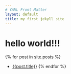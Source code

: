 ```yaml
---
# YAML Front Matter
layout: default
title: my first jekyll site
---
```

# hello world!!!

{% for post in site.posts %}
- [{{post.title}}](/thinkage/{{post.url}})
{% endfor %}
